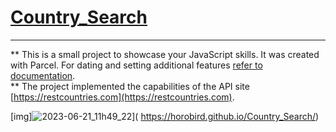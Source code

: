 # [Country_Search](https://horobird.github.io/Country_Search/)
_____
** This is a small project to showcase your JavaScript skills. It was created with Parcel. For dating and setting
additional features [refer to documentation](https://parceljs.org/).     
** The project implemented the capabilities of the API site [https://restcountries.com](https://restcountries.com).



[img]![2023-06-21_11h49_22](https://github.com/Horobird/Country_Search/assets/28702124/09c702c6-c55c-4d0a-a4ab-415ab1245c69)]( https://horobird.github.io/Country_Search/)




